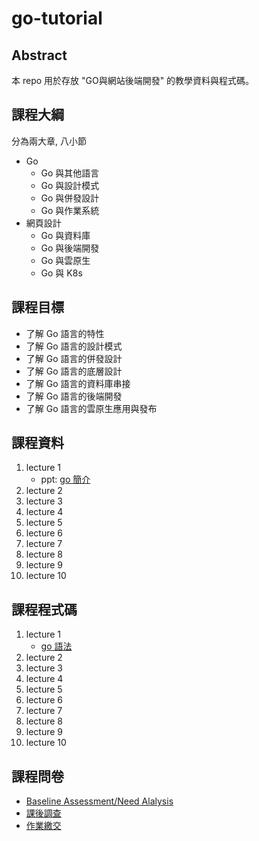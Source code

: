 # go-tutorial

## Abstract

本 repo 用於存放 "GO與網站後端開發" 的教學資料與程式碼。

## 課程大綱

分為兩大章, 八小節

- Go
    - Go 與其他語言
    - Go 與設計模式
    - Go 與併發設計
    - Go 與作業系統
- 網頁設計
    - Go 與資料庫
    - Go 與後端開發
    - Go 與雲原生
    - Go 與 K8s

## 課程目標

- 了解 Go 語言的特性
- 了解 Go 語言的設計模式
- 了解 Go 語言的併發設計
- 了解 Go 語言的底層設計
- 了解 Go 語言的資料庫串接
- 了解 Go 語言的後端開發
- 了解 Go 語言的雲原生應用與發布

## 課程資料

1. lecture 1
   - ppt: [go 簡介](./ppt/introduction.pdf)
2. lecture 2
3. lecture 3
4. lecture 4
5. lecture 5
6. lecture 6
7. lecture 7
8. lecture 8
9. lecture 9
10. lecture 10

## 課程程式碼

1. lecture 1
   - [go 語法](./go-tour)
2. lecture 2
3. lecture 3
4. lecture 4
5. lecture 5
6. lecture 6
7. lecture 7
8. lecture 8
9. lecture 9
10. lecture 10

## 課程問卷
- [Baseline Assessment/Need Alalysis](https://docs.google.com/forms/d/e/1FAIpQLScnzrqdXPqXW5OJgNMPmIh86V8tELuapGzm0bhBa_XFgdzgHw/viewform?usp=sharing)
  <!--姓名_日期_回饋-->
- [課後調查](https://docs.google.com/forms/d/e/1FAIpQLScphHcVpaldyziaRwJls0Pc_w-U8S44D3MrMZbid4OYAKqtUQ/viewform?usp=sharing)
  <!--姓名_作業-->
- [作業繳交](https://docs.google.com/forms/d/e/1FAIpQLSebOsE9iTw8VmSBPus1oeFNBo2t2BhhYpGCPLl7KgIAMlk94A/viewform?usp=sharing)
